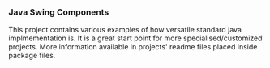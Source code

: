 ### Java Swing Components

This project contains various examples of how versatile standard java implmementation is. It is a great start point for more specialised/customized projects. More information available in projects' readme files placed inside package files.
